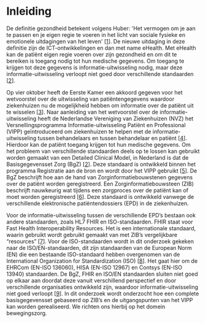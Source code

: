 # Inleiding

De definitie gezondheid betekent volgens Huber: 'Het vermogen om je aan te passen en je eigen regie te voeren in het licht van sociale fysieke en emotionele uitdagingen van het leven' \[[1](/referenties.md)\]. De nieuwe uitdaging in deze definitie zijn de ICT-ontwikkelingen en dan met name eHealth. Met eHealth kan de patiënt eigen regie voeren over zijn gezondheid en om dit te bereiken is toegang nodig tot hun medische gegevens. Om toegang te krijgen tot deze gegevens is informatie-uitwisseling nodig, maar deze informatie-uitwisseling verloopt niet goed door verschillende standaarden \[[2](/referenties.md)\].

Op vier oktober heeft de Eerste Kamer een akkoord gegeven voor het wetvoorstel over de uitwisseling van patiëntengegevens waardoor ziekenhuizen nu de mogelijkheid hebben om informatie over de patiënt uit te wisselen \[[3](/referenties.md)\]. Naar aanleiding van het wetvoorstel over de informatie-uitwisseling heeft de Nederlandse Vereniging van Ziekenhuizen \(NVZ\) het Versnellingsprogramma Informatie-uitwisseling Patiënt en Professional \(VIPP\) geïntroduceerd om ziekenhuizen te helpen met de informatie-uitwisseling tussen behandelaars en tussen behandelaar en patiënt \[[4](/referenties.md)\]. Hierdoor kan de patiënt toegang krijgen tot hun medische gegevens. Om het probleem van verschillende standaarden deels op te lossen kan gebruikt worden gemaakt van een Detailed Clinical Model, in Nederland is dat de Basisgegevensset Zorg \(BgZ\) \[[2](/referenties.md)\]. Deze standaard is ontwikkeld binnen het programma Registratie aan de bron en wordt door het VIPP gebruikt \[[5](/referenties.md)\]. De BgZ beschrijft hoe aan de hand van Zorginformatiebouwstenen gegevens over de patiënt worden geregistreerd. Een Zorginformatiebouwsteen \(ZIB\) beschrijft nauwkeurig wat tijdens een zorgproces over de patiënt kan of moet worden geregistreerd \[[6](/referenties.md)\]. Deze standaard is ontwikkeld vanwege de verschillende elektronische patiëntendossiers \(EPD\) in de ziekenhuizen.

Voor de informatie-uitwisseling tussen de verschillende EPD’s bestaan ook andere standaarden, zoals HL7 FHIR en ISO-standaarden. FHIR staat voor Fast Health Interoperability Resources. Het is een internationale standaard, waarin gebruikt wordt gebruikt gemaakt van met ZIB’s vergelijkbare “resources” \[[7](/referenties.md)\]. Voor de ISO-standaarden wordt in dit onderzoek gekeken naar de ISO/EN-standaarden, dit zijn standaarden van de European Norm \(EN\) die een bestaande ISO-standaard hebben overgenomen van de International Organization for Standardization \(ISO\) \[[8](/referenties.md)\]. Het gaat hier om de EHRCom \(EN-ISO 136060\), HISA \(EN-ISO 12967\) en Contsys \(EN-ISO 13940\) standaarden. De BgZ, FHIR en ISO/EN standaarden sluiten niet goed op elkaar aan doordat deze vanuit verschillend perspectief en door verschillende organisaties ontwikkeld zijn, waardoor informatie-uitwisseling niet goed verloopt \[[9](/referenties.md)\]. In dit onderzoek wordt onderzocht hoe een complete basisgegevensset gebaseerd op ZIB’s en de uitgangspunten van het VIPP kan worden gerealiseerd. We richten ons hierbij op het domein bewegingszorg.

